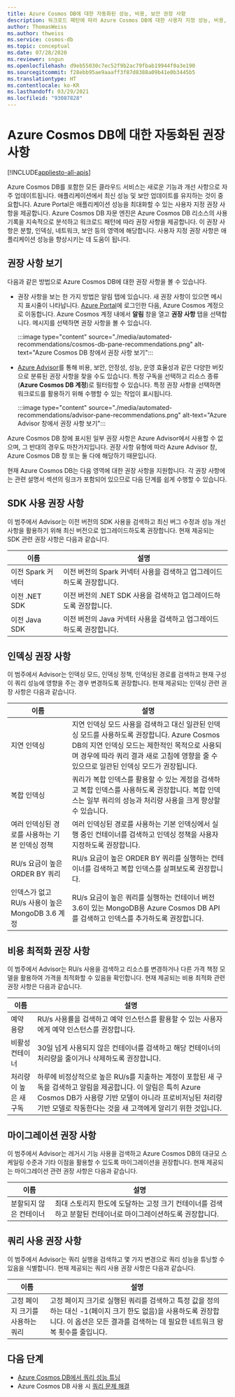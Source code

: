 ```yaml
---
title: Azure Cosmos DB에 대한 자동화된 성능, 비용, 보안 권장 사항
description: 워크로드 패턴에 따라 Azure Cosmos DB에 대한 사용자 지정 성능, 비용, 보안, 기타 권장 사항을 보는 방법을 알아봅니다.
author: ThomasWeiss
ms.author: thweiss
ms.service: cosmos-db
ms.topic: conceptual
ms.date: 07/28/2020
ms.reviewer: sngun
ms.openlocfilehash: d9eb55030c7ec52f9b2ac79fbab19944f0a3e190
ms.sourcegitcommit: f28ebb95ae9aaaff3f87d8388a09b41e0b3445b5
ms.translationtype: HT
ms.contentlocale: ko-KR
ms.lasthandoff: 03/29/2021
ms.locfileid: "93087828"
---
```

# <a name="automated-recommendations-for-azure-cosmos-db"></a>Azure Cosmos DB에 대한 자동화된 권장 사항
[!INCLUDE[appliesto-all-apis](includes/appliesto-all-apis.md)]

Azure Cosmos DB를 포함한 모든 클라우드 서비스는 새로운 기능과 개선 사항으로 자주 업데이트됩니다. 애플리케이션에서 최신 성능 및 보안 업데이트를 유지하는 것이 중요합니다. Azure Portal은 애플리케이션 성능을 최대화할 수 있는 사용자 지정 권장 사항을 제공합니다. Azure Cosmos DB 자문 엔진은 Azure Cosmos DB 리소스의 사용 기록을 지속적으로 분석하고 워크로드 패턴에 따라 권장 사항을 제공합니다. 이 권장 사항은 분할, 인덱싱, 네트워크, 보안 등의 영역에 해당합니다. 사용자 지정 권장 사항은 애플리케이션 성능을 향상시키는 데 도움이 됩니다.

## <a name="view-recommendations"></a>권장 사항 보기

다음과 같은 방법으로 Azure Cosmos DB에 대한 권장 사항을 볼 수 있습니다.

- 권장 사항을 보는 한 가지 방법은 알림 탭에 있습니다. 새 권장 사항이 있으면 메시지 표시줄이 나타납니다. [Azure Portal](https://portal.azure.com)에 로그인한 다음, Azure Cosmos 계정으로 이동합니다. Azure Cosmos 계정 내에서 **알림** 창을 열고 **권장 사항** 탭을 선택합니다. 메시지를 선택하면 권장 사항을 볼 수 있습니다.  

   :::image type="content" source="./media/automated-recommendations/cosmos-db-pane-recommendations.png" alt-text="Azure Cosmos DB 창에서 권장 사항 보기":::

- [Azure Advisor](../advisor/advisor-overview.md)를 통해 비용, 보안, 안정성, 성능, 운영 효율성과 같은 다양한 버킷으로 분류된 권장 사항을 찾을 수도 있습니다. 특정 구독을 선택하고 리소스 종류(**Azure Cosmos DB 계정**)로 필터링할 수 있습니다.  특정 권장 사항을 선택하면 워크로드를 활용하기 위해 수행할 수 있는 작업이 표시됩니다.

   :::image type="content" source="./media/automated-recommendations/advisor-pane-recommendations.png" alt-text="Azure Advisor 창에서 권장 사항 보기":::

Azure Cosmos DB 창에 표시된 일부 권장 사항은 Azure Advisor에서 사용할 수 없으며, 그 반대의 경우도 마찬가지입니다. 권장 사항 유형에 따라 Azure Advisor 창, Azure Cosmos DB 창 또는 둘 다에 해당하기 때문입니다.

현재 Azure Cosmos DB는 다음 영역에 대한 권장 사항을 지원합니다. 각 권장 사항에는 관련 설명서 섹션의 링크가 포함되어 있으므로 다음 단계를 쉽게 수행할 수 있습니다.

## <a name="sdk-usage-recommendations"></a>SDK 사용 권장 사항

이 범주에서 Advisor는 이전 버전의 SDK 사용을 검색하고 최신 버그 수정과 성능 개선 사항을 활용하기 위해 최신 버전으로 업그레이드하도록 권장합니다. 현재 제공되는 SDK 관련 권장 사항은 다음과 같습니다.

|이름  |설명  |
|---------|---------|
| 이전 Spark 커넥터 | 이전 버전의 Spark 커넥터 사용을 검색하고 업그레이드하도록 권장합니다. |
| 이전 .NET SDK | 이전 버전의 .NET SDK 사용을 검색하고 업그레이드하도록 권장합니다. |
| 이전 Java SDK | 이전 버전의 Java 커넥터 사용을 검색하고 업그레이드하도록 권장합니다. |

## <a name="indexing-recommendations"></a>인덱싱 권장 사항

이 범주에서 Advisor는 인덱싱 모드, 인덱싱 정책, 인덱싱된 경로를 검색하고 현재 구성이 쿼리 성능에 영향을 주는 경우 변경하도록 권장합니다. 현재 제공되는 인덱싱 관련 권장 사항은 다음과 같습니다.

|이름  |설명  |
|---------|---------|
| 지연 인덱싱 | 지연 인덱싱 모드 사용을 검색하고 대신 일관된 인덱싱 모드를 사용하도록 권장합니다. Azure Cosmos DB의 지연 인덱싱 모드는 제한적인 목적으로 사용되며 경우에 따라 쿼리 결과 새로 고침에 영향을 줄 수 있으므로 일관된 인덱싱 모드가 권장됩니다. |
| 복합 인덱싱| 쿼리가 복합 인덱스를 활용할 수 있는 계정을 검색하고 복합 인덱스를 사용하도록 권장합니다. 복합 인덱스는 일부 쿼리의 성능과 처리량 사용을 크게 향상할 수 있습니다.|
| 여러 인덱싱된 경로를 사용하는 기본 인덱싱 정책 | 여러 인덱싱된 경로를 사용하는 기본 인덱싱에서 실행 중인 컨테이너를 검색하고 인덱싱 정책을 사용자 지정하도록 권장합니다.|
| RU/s 요금이 높은 ORDER BY 쿼리| RU/s 요금이 높은 ORDER BY 쿼리를 실행하는 컨테이너를 검색하고 복합 인덱스를 살펴보도록 권장합니다.|
| 인덱스가 없고 RU/s 사용이 높은 MongoDB 3.6 계정| RU/s 요금이 높은 쿼리를 실행하는 컨테이너 버전 3.6이 있는 MongoDB용 Azure Cosmos DB API를 검색하고 인덱스를 추가하도록 권장합니다.|

## <a name="cost-optimization-recommendations"></a>비용 최적화 권장 사항

이 범주에서 Advisor는 RU/s 사용을 검색하고 리소스를 변경하거나 다른 가격 책정 모델을 활용하여 가격을 최적화할 수 있음을 확인합니다. 현재 제공되는 비용 최적화 관련 권장 사항은 다음과 같습니다.

|이름  |설명  |
|---------|---------|
| 예약 용량 | RU/s 사용률을 검색하고 예약 인스턴스를 활용할 수 있는 사용자에게 예약 인스턴스를 권장합니다. |
| 비활성 컨테이너 | 30일 넘게 사용되지 않은 컨테이너를 검색하고 해당 컨테이너의 처리량을 줄이거나 삭제하도록 권장합니다.|
| 처리량이 높은 새 구독 | 하루에 비정상적으로 높은 RU/s를 지출하는 계정이 포함된 새 구독을 검색하고 알림을 제공합니다. 이 알림은 특히 Azure Cosmos DB가 사용량 기반 모델이 아니라 프로비저닝된 처리량 기반 모델로 작동한다는 것을 새 고객에게 알리기 위한 것입니다. |

## <a name="migration-recommendations"></a>마이그레이션 권장 사항

이 범주에서 Advisor는 레거시 기능 사용을 검색하고 Azure Cosmos DB의 대규모 스케일링 수준과 기타 이점을 활용할 수 있도록 마이그레이션을 권장합니다. 현재 제공되는 마이그레이션 관련 권장 사항은 다음과 같습니다.

|이름  |설명  |
|---------|---------|
| 분할되지 않은 컨테이너 | 최대 스토리지 한도에 도달하는 고정 크기 컨테이너를 검색하고 분할된 컨테이너로 마이그레이션하도록 권장합니다.|

## <a name="query-usage-recommendations"></a>쿼리 사용 권장 사항

이 범주에서 Advisor는 쿼리 실행을 검색하고 몇 가지 변경으로 쿼리 성능을 튜닝할 수 있음을 식별합니다. 현재 제공되는 쿼리 사용 권장 사항은 다음과 같습니다.

|이름  |설명  |
|---------|---------|
| 고정 페이지 크기를 사용하는 쿼리 | 고정 페이지 크기로 실행된 쿼리를 검색하고 특정 값을 정의하는 대신 -1(페이지 크기 한도 없음)을 사용하도록 권장합니다. 이 옵션은 모든 결과를 검색하는 데 필요한 네트워크 왕복 횟수를 줄입니다. |

## <a name="next-steps"></a>다음 단계

* [Azure Cosmos DB에서 쿼리 성능 튜닝](sql-api-query-metrics.md)
* Azure Cosmos DB 사용 시 [쿼리 문제 해결](troubleshoot-query-performance.md)
